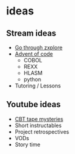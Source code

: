 # ideas

## Stream ideas
* [Go through zxplore](https://www.ibm.com/z/resources/zxplore)
* [Advent of code](https://en.wikipedia.org/wiki/Advent_of_Code)
  * COBOL
  * REXX
  * HLASM
  * python
* Tutoring / Lessons

## Youtube ideas
* [CBT tape mysteries](https://www.cbttape.org)
* Short instructables
* Project retrospectives
* VODs
* Story time
